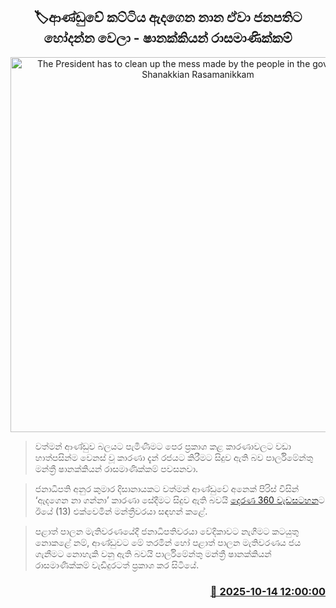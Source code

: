 <p align='center'><b><h2 align='center' title='The President has to clean up the mess made by the people in the government - Shanakkian Rasamanikkam'>🏷ආණ්ඩුවේ කට්ටිය ඇදගෙන නාන ඒවා ජනපතිට හෝදන්න වෙලා - ෂානක්කියන් රාසමාණික්කම්</h2></b></p>
<p align='center'><img src='https://helakuru.sgp1.cdn.digitaloceanspaces.com/esana/images/lib/shanakyam-derana.jpg' width='600' alt='The President has to clean up the mess made by the people in the government - Shanakkian Rasamanikkam'></p>

> වත්මන් ආණ්ඩුව බලයට පැමිණීමට පෙර ප්‍රකාශ කළ කාරණාවලට වඩා හාත්පසින්ම වෙනස් වූ කාරණා දැන් රජයට කිරීමට සිදුව ඇති බව පාර්ලිමේන්තු මන්ත්‍රී ෂානක්කියන් රාසමාණික්කම් පවසනවා.

> ජනාධිපති අනුර කුමාර දිසානායකට වත්මන් ආණ්ඩුවේ අනෙක් පිරිස් විසින් ‘ඇදගෙන නා ගන්නා’ කාරණා සේදීමට සිදුව ඇති බවයි <a href='https://youtu.be/KI7X0EqKegc'>දෙරණ 360 වැඩසටහන</a>ට ඊයේ (13) එක්වෙමින් මන්ත්‍රීවරයා සඳහන් කළේ.

> පළාත් පාලන මැතිවරණයේදී ජනාධිපතිවරයා වේදිකාවට නැගීමට කටයුතු නොකළේ නම්, ආණ්ඩුවට මේ තරමින් හෝ පළාත් පාලන මැතිවරණය ජය ගැනීමට නොහැකි වනු ඇති බවයි පාර්ලිමේන්තු මන්ත්‍රී ෂානක්කියන් රාසමාණික්කම් වැඩිදුරටත් ප්‍රකාශ කර සිටියේ.



<h3 align='right'><a href='https://www.helakuru.lk/esana/p/114466/'>📅 2025-10-14 12:00:00</a></h3>
